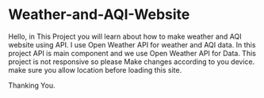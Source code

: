 # Weather-and-AQI-Website
Hello, in This Project you will learn about how to make weather and AQI website using API. I use Open Weather API for weather and AQI data. 
In this project API is main component and we use Open Weather API for Data. 
This project is not responsive so please Make changes according to you device.
make sure you allow location before loading this site.

Thanking You.
